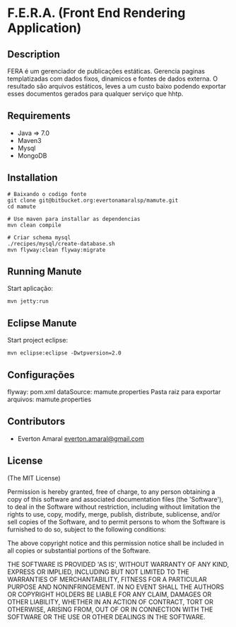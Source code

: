 F.E.R.A. (Front End Rendering Application)
===========

Description
---------------

FERA é um gerenciador de publicações estáticas. Gerencia paginas templatizadas com dados fixos, dinamicos e fontes de dados externa.
O resultado são arquivos estáticos, leves a um custo baixo podendo exportar esses documentos gerados para qualquer serviço que hhtp.


Requirements
-------------------

 * Java => 7.0
 * Maven3
 * Mysql
 * MongoDB


Installation
--------------

    # Baixando o codigo fonte
    git clone git@bitbucket.org:evertonamaralsp/mamute.git
    cd mamute

    # Use maven para installar as dependencias
    mvn clean compile

    # Criar schema mysql
    ./recipes/mysql/create-database.sh
    mvn flyway:clean flyway:migrate


Running Manute
------------------------------

Start aplicação:

    mvn jetty:run

Eclipse Manute
------------------------------

Start project eclipse:

    mvn eclipse:eclipse -Dwtpversion=2.0

Configurações
------------------------------

flyway: pom.xml
dataSource: mamute.properties
Pasta raiz para exportar arquivos: mamute.properties

Contributors
------------

 * Everton Amaral <everton.amaral@gmail.com>


License
-------

  (The MIT License)

  Permission is hereby granted, free of charge, to any person obtaining
  a copy of this software and associated documentation files (the
  'Software'), to deal in the Software without restriction, including
  without limitation the rights to use, copy, modify, merge, publish,
  distribute, sublicense, and/or sell copies of the Software, and to
  permit persons to whom the Software is furnished to do so, subject to
  the following conditions:

  The above copyright notice and this permission notice shall be
  included in all copies or substantial portions of the Software.

  THE SOFTWARE IS PROVIDED 'AS IS', WITHOUT WARRANTY OF ANY KIND,
  EXPRESS OR IMPLIED, INCLUDING BUT NOT LIMITED TO THE WARRANTIES OF
  MERCHANTABILITY, FITNESS FOR A PARTICULAR PURPOSE AND NONINFRINGEMENT.
  IN NO EVENT SHALL THE AUTHORS OR COPYRIGHT HOLDERS BE LIABLE FOR ANY
  CLAIM, DAMAGES OR OTHER LIABILITY, WHETHER IN AN ACTION OF CONTRACT,
  TORT OR OTHERWISE, ARISING FROM, OUT OF OR IN CONNECTION WITH THE
  SOFTWARE OR THE USE OR OTHER DEALINGS IN THE SOFTWARE.
